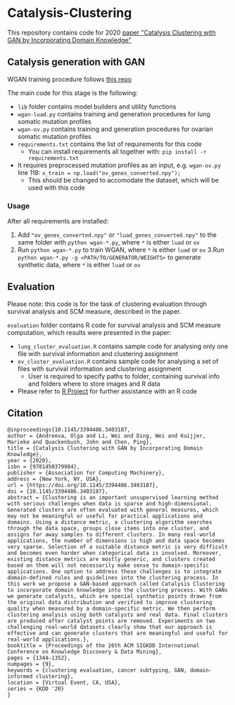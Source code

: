 # Catalysis-Clustering
This repository contains code for 2020 [paper "Catalysis Clustering with GAN by Incorporating Domain Knowledge"](https://dl.acm.org/doi/10.1145/3394486.3403187)

## Catalysis generation with GAN

WGAN training procedure follows [this repo](https://github.com/PacktPublishing/Advanced-Deep-Learning-with-Keras/tree/master)

The main code for this stage is the following:
-  `lib` folder contains model builders and utility functions
-  `wgan-luad.py` contains training and generation procedures for lung somatic mutation profiles
-  `wgan-ov.py` contains training and generation procedures for ovarian somatic mutation profiles
-  `requirements.txt` contains the list of requirements for this code
    - You can install requirements all together with: `pip install -r requirements.txt` 
- It requires preprocessed mutation profiles as an input, e.g. `wgan-ov.py` line 118: `x_train = np.load("ov_genes_converted.npy");`
    - This should be changed to accomodate the dataset, which will be used with this code

### Usage

After all requirements are installed:
1. Add `"ov_genes_converted.npy"` or `"luad_genes_converted.npy"` to the same folder with `python wgan-*.py`, where `*` is either `luad` or `ov`
2. Run `python wgan-*.py` to train WGAN, where `*` is either `luad` or `ov`
3.Run `python wgan-*.py -g <PATH/TO/GENERATOR/WEIGHTS>` to generate synthetic data, where `*` is either `luad` or `ov`

## Evaluation
Please note: this code is for the task of clustering evaluation through survival analysis and SCM measure, described in the paper.

`evaluation` folder contains R code for survival analysis and SCM measure computation, which results were presented in the paper:
- `lung_cluster_evaluation.R` contains sample code for analysing only one file with survival information and clustering assignment
- `ov_cluster_evaluation.R` contains sample code for analysing a set of files with survival information and clustering assignment
    - User is required to specify paths to folder, containing survival info and folders where to store images and R data
- Please refer to [R Project](https://www.r-project.org/) for further assistance with an R code

## Citation

```
@inproceedings{10.1145/3394486.3403187,
author = {Andreeva, Olga and Li, Wei and Ding, Wei and Kuijjer, Marieke and Quackenbush, John and Chen, Ping},
title = {Catalysis Clustering with GAN by Incorporating Domain Knowledge},
year = {2020},
isbn = {9781450379984},
publisher = {Association for Computing Machinery},
address = {New York, NY, USA},
url = {https://doi.org/10.1145/3394486.3403187},
doi = {10.1145/3394486.3403187},
abstract = {Clustering is an important unsupervised learning method with serious challenges when data is sparse and high-dimensional. Generated clusters are often evaluated with general measures, which may not be meaningful or useful for practical applications and domains. Using a distance metric, a clustering algorithm searches through the data space, groups close items into one cluster, and assigns far away samples to different clusters. In many real-world applications, the number of dimensions is high and data space becomes very sparse. Selection of a suitable distance metric is very difficult and becomes even harder when categorical data is involved. Moreover, existing distance metrics are mostly generic, and clusters created based on them will not necessarily make sense to domain-specific applications. One option to address these challenges is to integrate domain-defined rules and guidelines into the clustering process. In this work we propose a GAN-based approach called Catalysis Clustering to incorporate domain knowledge into the clustering process. With GANs we generate catalysts, which are special synthetic points drawn from the original data distribution and verified to improve clustering quality when measured by a domain-specific metric. We then perform clustering analysis using both catalysts and real data. Final clusters are produced after catalyst points are removed. Experiments on two challenging real-world datasets clearly show that our approach is effective and can generate clusters that are meaningful and useful for real-world applications.},
booktitle = {Proceedings of the 26th ACM SIGKDD International Conference on Knowledge Discovery & Data Mining},
pages = {1344–1352},
numpages = {9},
keywords = {clustering evaluation, cancer subtyping, GAN, domain-informed clustering},
location = {Virtual Event, CA, USA},
series = {KDD '20}
}
```

